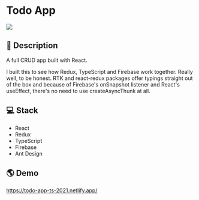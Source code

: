 # Todo App
![](https://i.imgur.com/nItFq25.png)

## 📝 Description

A full CRUD app built with React. 

I built this to see how Redux, TypeScript and Firebase work together. Really well, to be honest. RTK and react-redux packages offer typings straight out of the box and because of Firebase's onSnapshot listener and React's useEffect, there's no need to use createAsyncThunk at all.

## 💻 Stack
- React
- Redux
- TypeScript
- Firebase
- Ant Design

## 🌎 Demo

https://todo-app-ts-2021.netlify.app/




